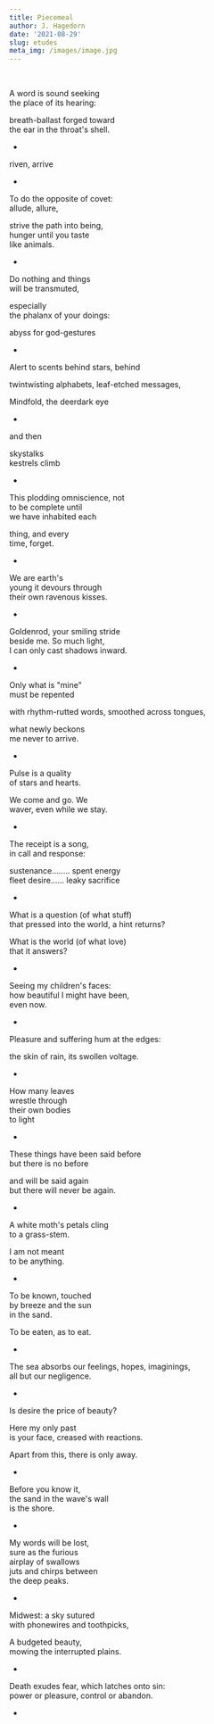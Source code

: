 ```yaml
---
title: Piecemeal
author: J. Hagedorn
date: '2021-08-29'
slug: etudes
meta_img: /images/image.jpg
---
```


<span style='color: white;'>.</span>



A word is sound seeking  
the place of its hearing:  

breath-ballast forged toward  
the ear in the throat's shell.  


*
  

riven, arrive



*
  

To do the opposite of covet:  
allude, allure,  

strive the path into being,  
hunger until you taste  
like animals.  


*


Do nothing and things  
will be transmuted,  

especially  
the phalanx of your doings:  

abyss for god-gestures


*


Alert to scents behind stars, behind    

twintwisting alphabets, leaf-etched messages,  

Mindfold, the deerdark eye  


*


and then

skystalks  
kestrels climb


*


This plodding omniscience, not  
to be complete until  
we have inhabited each  

thing, and every  
time, forget.


*


We are earth's  
young it devours through  
their own ravenous kisses.  


*


Goldenrod, your smiling stride  
beside me.  So much light,  
I can only cast shadows inward.  


*


Only what is "mine"  
must be repented  

with rhythm-rutted words, smoothed across tongues,  

what newly beckons  
me never to arrive.


*


Pulse is a quality  
of stars and hearts.  

We come and go.  We  
waver, even while we stay.


*


The receipt is a song,  
in call and response:  

sustenance........ spent energy  
fleet desire...... leaky sacrifice


*


What is a question (of what stuff)  
that pressed into the world, a hint returns?  

What is the world (of what love)  
that it answers?


*


Seeing my children's faces:  
how beautiful I might have been,  
even now.


*


Pleasure and suffering hum at the edges:  

the skin of rain, its swollen voltage.


*


How many leaves  
wrestle through  
their own bodies  
to light  


*


These things have been said before  
but there is no before  

and will be said again  
but there will never be again.  


*


A white moth's petals cling  
to a grass-stem.  

I am not meant  
to be anything.  


*


To be known, touched  
by breeze and the sun  
in the sand.

To be eaten, as to eat.


*


The sea absorbs our feelings, hopes, imaginings,  
all but our negligence.  


*


Is desire the price of beauty?  

Here my only past  
is your face, creased with reactions.  

Apart from this, there is only away.  


*


Before you know it,  
the sand in the wave's wall  
is the shore.  


*


My words will be lost,  
sure as the furious  
airplay of swallows  
juts and chirps between  
the deep peaks.  


*


Midwest: a sky sutured  
with phonewires and toothpicks,  

A budgeted beauty,  
mowing the interrupted plains.


*


Death exudes fear, which latches onto sin:  
power or pleasure, control or abandon.


*


